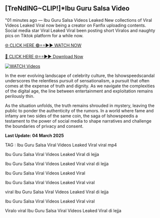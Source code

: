 ## [TreNdING~CLIP!]*Ibu Guru Salsa Video


"01 minutes ago —  Ibu Guru Salsa Videos Leaked New collections of Viral Videos Leaked Viral now being a creator on Fanfix uploading contents. Social media star Viral Leaked Viral been posting short Viralos and naughty pics on Tiktok platform for a while now. 


[🌐 CLICK HERE 🟢==►► WATCH NOW](https://ultra-bulletin.blogspot.com/p/ultra-bulletin-25.html)

[🔴 CLICK HERE 🌐==►► Download Now](https://ultra-bulletin.blogspot.com/p/ultra-bulletin-25.html)

[![WATCH Videos](https://i.imgur.com/dJHk4Zq.gif)](https://ultra-bulletin.blogspot.com/p/ultra-bulletin-25.html)


In the ever evolving landscape of celebrity culture, the Ishowspeedscandal underscores the relentless pursuit of sensationalism, a pursuit that often comes at the expense of truth and dignity. As we navigate the complexities of the digital age, the line between entertainment and exploitation remains perilously thin.

As the situation unfolds, the truth remains shrouded in mystery, leaving the public to ponder the authenticity of the rumors. In a world where fame and infamy are two sides of the same coin, the saga of Ishowspeedis a testament to the power of social media to shape narratives and challenge the boundaries of privacy and consent.

**Last Update: 04 March 2025**

TAG :
Ibu Guru Salsa Viral Videos Leaked Viral viral mp4

Ibu Guru Salsa Viral Videos Leaked Viral di lejja

Ibu Guru Salsa Viral Videos Leaked Viral viral di lejja

Ibu Guru Salsa Viral Videos Leaked Viral

Ibu Guru Salsa Viral Videos Leaked Viral viral

viral Ibu Guru Salsa Viral Videos Leaked Viral di lejja

Ibu Guru Salsa Viral Videos Leaked Viral viral

Viralo viral Ibu Guru Salsa Viral Videos Leaked Viral di lejja
